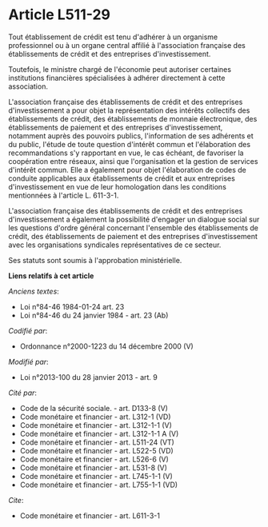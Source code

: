 # Article L511-29

Tout établissement de crédit est tenu d'adhérer à un organisme professionnel ou à un organe central affilié à l'association
française des établissements de crédit et des entreprises d'investissement. 

Toutefois, le ministre chargé de l'économie peut autoriser certaines institutions financières spécialisées à adhérer
directement à cette association.

L'association française des établissements de crédit et des entreprises d'investissement a pour objet la représentation des
intérêts collectifs des établissements de crédit, des établissements de monnaie électronique, des établissements de paiement
et des entreprises d'investissement, notamment auprès des pouvoirs publics, l'information de ses adhérents et du public,
l'étude de toute question d'intérêt commun et l'élaboration des recommandations s'y rapportant en vue, le cas échéant, de
favoriser la coopération entre réseaux, ainsi que l'organisation et la gestion de services d'intérêt commun. Elle a également
pour objet l'élaboration de codes de conduite applicables aux établissements de crédit et aux entreprises d'investissement en
vue de leur homologation dans les conditions mentionnées à l'article L. 611-3-1.

L'association française des établissements de crédit et des entreprises d'investissement a également la possibilité d'engager
un dialogue social sur les questions d'ordre général concernant l'ensemble des établissements de crédit, des établissements
de paiement et des entreprises d'investissement avec les organisations syndicales représentatives de ce secteur. 

Ses statuts sont soumis à l'approbation ministérielle.

**Liens relatifs à cet article**

_Anciens textes_:

  - Loi n°84-46 1984-01-24 art. 23
  - Loi n°84-46 du 24 janvier 1984 - art. 23 (Ab)

_Codifié par_:

  - Ordonnance n°2000-1223 du 14 décembre 2000 (V)

_Modifié par_:

  - Loi n°2013-100 du 28 janvier 2013 - art. 9

_Cité par_:

  - Code de la sécurité sociale. - art. D133-8 (V)
  - Code monétaire et financier - art. L312-1 (VD)
  - Code monétaire et financier - art. L312-1-1 (V)
  - Code monétaire et financier - art. L312-1-1 A (V)
  - Code monétaire et financier - art. L511-24 (VT)
  - Code monétaire et financier - art. L522-5 (VD)
  - Code monétaire et financier - art. L526-6 (V)
  - Code monétaire et financier - art. L531-8 (V)
  - Code monétaire et financier - art. L745-1-1 (V)
  - Code monétaire et financier - art. L755-1-1 (VD)

_Cite_:

  - Code monétaire et financier - art. L611-3-1
